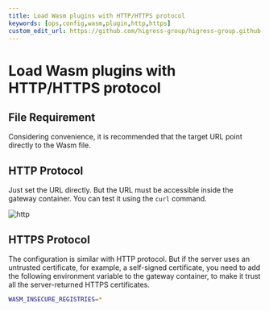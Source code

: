 ```yaml
---
title: Load Wasm plugins with HTTP/HTTPS protocol
keywords: [ops,config,wasm,plugin,http,https]
custom_edit_url: https://github.com/higress-group/higress-group.github.io/blob/main/src/content/docs/latest/en/ops/how-tos/load-wasm-with-http.md
---
```


# Load Wasm plugins with HTTP/HTTPS protocol

## File Requirement

Considering convenience, it is recommended that the target URL point directly to the Wasm file.

## HTTP Protocol

Just set the URL directly. But the URL must be accessible inside the gateway container. You can test it using the `curl` command.

![http](/img/docs/ops/how-tos/load-wasm-with-http/http.png)

## HTTPS Protocol

The configuration is similar with HTTP protocol. But if the server uses an untrusted certificate, for example, a self-signed certificate, you need to add the following environment variable to the gateway container, to make it trust all the server-returned HTTPS certificates.

```bash
WASM_INSECURE_REGISTRIES=*
```
